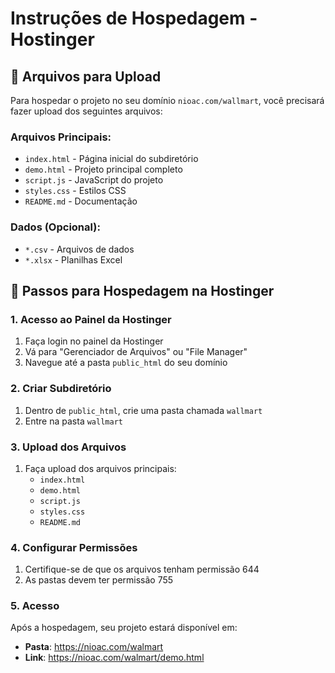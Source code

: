 # Instruções de Hospedagem - Hostinger

## 📁 Arquivos para Upload

Para hospedar o projeto no seu domínio `nioac.com/wallmart`, você precisará fazer upload dos seguintes arquivos:

### Arquivos Principais:
- `index.html` - Página inicial do subdiretório
- `demo.html` - Projeto principal completo
- `script.js` - JavaScript do projeto
- `styles.css` - Estilos CSS
- `README.md` - Documentação

### Dados (Opcional):
- `*.csv` - Arquivos de dados
- `*.xlsx` - Planilhas Excel

## 🚀 Passos para Hospedagem na Hostinger

### 1. Acesso ao Painel da Hostinger
1. Faça login no painel da Hostinger
2. Vá para "Gerenciador de Arquivos" ou "File Manager"
3. Navegue até a pasta `public_html` do seu domínio

### 2. Criar Subdiretório
1. Dentro de `public_html`, crie uma pasta chamada `wallmart`
2. Entre na pasta `wallmart`

### 3. Upload dos Arquivos
1. Faça upload dos arquivos principais:
   - `index.html`
   - `demo.html`
   - `script.js`
   - `styles.css`
   - `README.md`

### 4. Configurar Permissões
1. Certifique-se de que os arquivos tenham permissão 644
2. As pastas devem ter permissão 755

### 5. Acesso

Após a hospedagem, seu projeto estará disponível em:
- **Pasta**: https://nioac.com/walmart
- **Link**: https://nioac.com/walmart/demo.html
